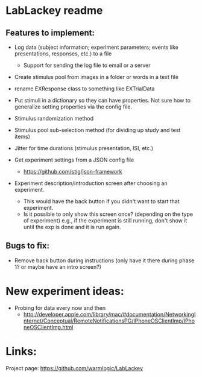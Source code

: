 LabLackey readme
====

Features to implement:
----

- Log data (subject information; experiment parameters; events like presentations, responses, etc.) to a file
  - Support for sending the log file to email or a server

- Create stimulus pool from images in a folder or words in a text file

- rename EXResponse class to something like EXTrialData

- Put stimuli in a dictionary so they can have properties. Not sure how to generalize setting properties via the config file.

- Stimulus randomization method

- Stimulus pool sub-selection method (for dividing up study and test items)

- Jitter for time durations (stimulus presentation, ISI, etc.)

- Get experiment settings from a JSON config file
  - https://github.com/stig/json-framework

- Experiment description/introduction screen after choosing an experiment.
  - This would have the back button if you didn't want to start that experiment.
  - Is it possible to only show this screen once? (depending on the type of experiment) e.g., if the experiment is still running, don't show it until the exp is done and it is run again.

Bugs to fix:
----

- Remove back button during instructions (only have it there during phase 1? or maybe have an intro screen?)


New experiment ideas:
====

- Probing for data every now and then
  - http://developer.apple.com/library/mac/#documentation/NetworkingInternet/Conceptual/RemoteNotificationsPG/IPhoneOSClientImp/IPhoneOSClientImp.html

Links:
====

Project page: https://github.com/warmlogic/LabLackey
